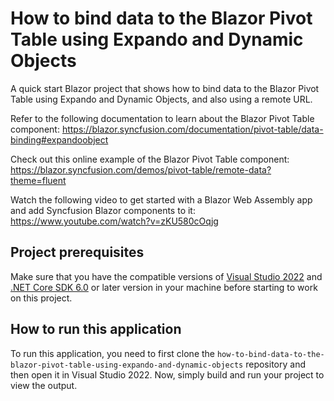 # How to bind data to the Blazor Pivot Table using Expando and Dynamic Objects

A quick start Blazor project that shows how to bind data to the Blazor Pivot Table using Expando and Dynamic Objects, and also using a remote URL.
 
Refer to the following documentation to learn about the Blazor Pivot Table component: 
https://blazor.syncfusion.com/documentation/pivot-table/data-binding#expandoobject

Check out this online example of the Blazor Pivot Table component:
https://blazor.syncfusion.com/demos/pivot-table/remote-data?theme=fluent

Watch the following video to get started with a Blazor Web Assembly app and add Syncfusion Blazor components to it:
https://www.youtube.com/watch?v=zKU580cOqjg

## Project prerequisites
Make sure that you have the compatible versions of [Visual Studio 2022](https://visualstudio.microsoft.com/downloads/ ) and [.NET Core SDK 6.0](https://dotnet.microsoft.com/en-us/download/dotnet/6.0) or later version in your machine before starting to work on this project.

## How to run this application
To run this application, you need to first clone the `how-to-bind-data-to-the-blazor-pivot-table-using-expando-and-dynamic-objects` repository and then open it in Visual Studio 2022. Now, simply build and run your project to view the output.
